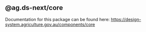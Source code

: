 ## @ag.ds-next/core

Documentation for this package can be found here: https://design-system.agriculture.gov.au/components/core
